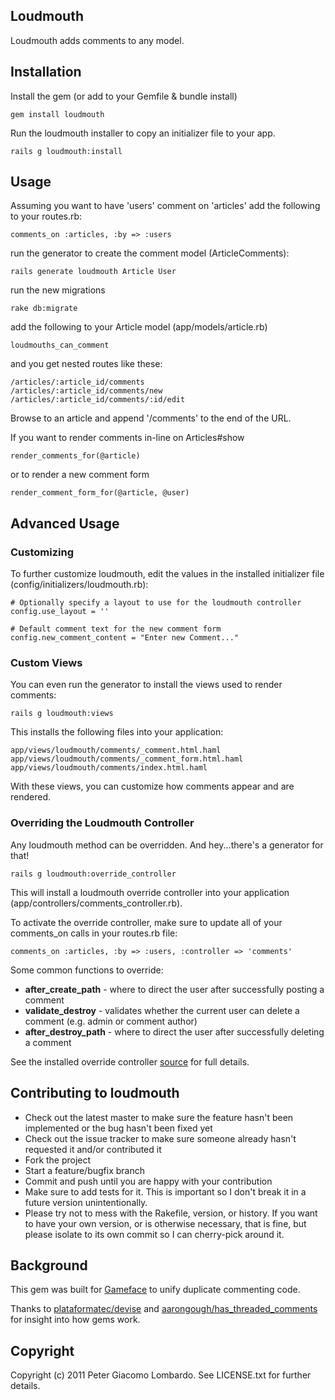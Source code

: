 ## Loudmouth


Loudmouth adds comments to any model.

## Installation

Install the gem (or add to your Gemfile & bundle install)

    gem install loudmouth
    
Run the loudmouth installer to copy an initializer file to your app.

    rails g loudmouth:install
    
## Usage

Assuming you want to have 'users' comment on 'articles' add the following to your routes.rb:

    comments_on :articles, :by => :users

run the generator to create the comment model (ArticleComments):

    rails generate loudmouth Article User
    
run the new migrations

    rake db:migrate
    
add the following to your Article model (app/models/article.rb)

    loudmouths_can_comment
    
and you get nested routes like these:

    /articles/:article_id/comments
    /articles/:article_id/comments/new
    /articles/:article_id/comments/:id/edit

Browse to an article and append '/comments' to the end of the URL.

If you want to render comments in-line on Articles#show

    render_comments_for(@article)
    
or to render a new comment form

    render_comment_form_for(@article, @user)
    
## Advanced Usage

### Customizing

To further customize loudmouth, edit the values in the installed initializer file (config/initializers/loudmouth.rb):

    # Optionally specify a layout to use for the loudmouth controller
    config.use_layout = ''

    # Default comment text for the new comment form
    config.new_comment_content = "Enter new Comment..."

### Custom Views

You can even run the generator to install the views used to render comments:

    rails g loudmouth:views
    
This installs the following files into your application:

    app/views/loudmouth/comments/_comment.html.haml
    app/views/loudmouth/comments/_comment_form.html.haml
    app/views/loudmouth/comments/index.html.haml

With these views, you can customize how comments appear and are rendered.

### Overriding the Loudmouth Controller

Any loudmouth method can be overridden.  And hey...there's a generator for that!

    rails g loudmouth:override_controller
    
This will install a loudmouth override controller into your application (app/controllers/comments_controller.rb).

To activate the override controller, make sure to update all of your comments_on calls in your routes.rb file:

    comments_on :articles, :by => :users, :controller => 'comments'

Some common functions to override:

* **after\_create\_path** - where to direct the user after successfully posting a comment
* **validate\_destroy** - validates whether the current user can delete a comment (e.g. admin or comment author)
* **after\_destroy\_path** - where to direct the user after successfully deleting a comment

See the installed override controller [source](https://github.com/pglombardo/loudmouth/blob/master/lib/generators/loudmouth/templates/comments_controller.rb) for full details.

## Contributing to loudmouth
 
* Check out the latest master to make sure the feature hasn't been implemented or the bug hasn't been fixed yet
* Check out the issue tracker to make sure someone already hasn't requested it and/or contributed it
* Fork the project
* Start a feature/bugfix branch
* Commit and push until you are happy with your contribution
* Make sure to add tests for it. This is important so I don't break it in a future version unintentionally.
* Please try not to mess with the Rakefile, version, or history. If you want to have your own version, or is otherwise necessary, that is fine, but please isolate to its own commit so I can cherry-pick around it.

## Background

This gem was built for [Gameface](http://g.ameface.com) to unify duplicate commenting code.

Thanks to [plataformatec/devise](https://github.com/plataformatec/devise) and [aarongough/has\_threaded\_comments](https://github.com/aarongough/has_threaded_comments) for insight into how gems work.

## Copyright

Copyright (c) 2011 Peter Giacomo Lombardo. See LICENSE.txt for
further details.

